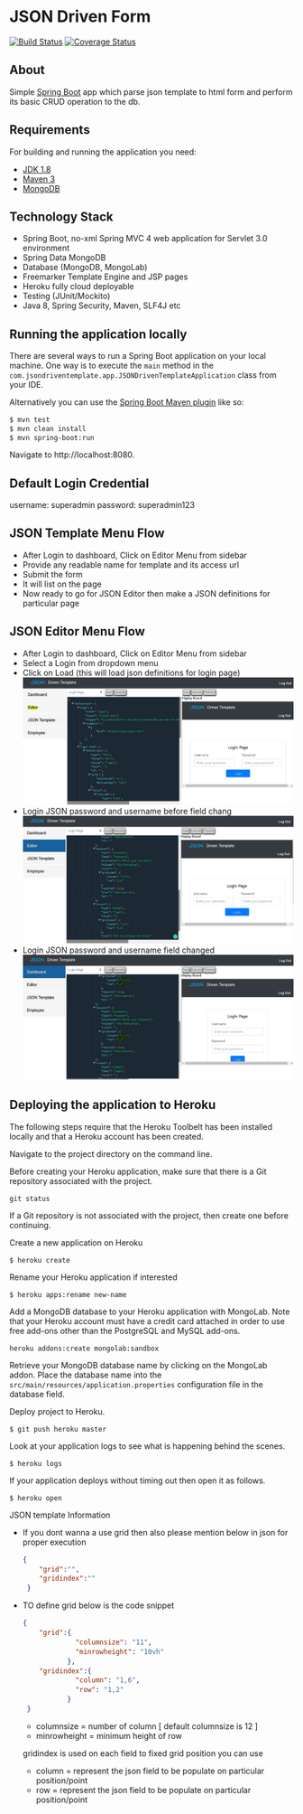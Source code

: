# JSON Driven Form

[![Build Status](https://travis-ci.org/codecentric/springboot-sample-app.svg?branch=master)](https://travis-ci.org/codecentric/springboot-sample-app)
[![Coverage Status](https://coveralls.io/repos/github/codecentric/springboot-sample-app/badge.svg?branch=master)](https://coveralls.io/github/codecentric/springboot-sample-app?branch=master)


## About
Simple [Spring Boot](http://projects.spring.io/spring-boot/) app which parse json template to html form and perform its basic CRUD operation to the db.

## Requirements

For building and running the application you need:

- [JDK 1.8](http://www.oracle.com/technetwork/java/javase/downloads/jdk8-downloads-2133151.html)
- [Maven 3](https://maven.apache.org)
- [MongoDB](https://www.mongodb.com/)

## Technology Stack
-  Spring Boot, no-xml Spring MVC 4 web application for Servlet 3.0 environment
-  Spring Data MongoDB
-  Database (MongoDB, MongoLab)
-  Freemarker Template Engine and JSP pages
-  Heroku fully cloud deployable
-  Testing (JUnit/Mockito)
-  Java 8, Spring Security, Maven, SLF4J etc

## Running the application locally

There are several ways to run a Spring Boot application on your local machine. One way is to execute the `main` method in the `com.jsondriventemplate.app.JSONDrivenTemplateApplication` class from your IDE.

Alternatively you can use the [Spring Boot Maven plugin](https://docs.spring.io/spring-boot/docs/current/reference/html/build-tool-plugins-maven-plugin.html) like so:

```shell
$ mvn test
$ mvn clean install  
$ mvn spring-boot:run
```
Navigate to http://localhost:8080.

## Default Login Credential
username: superadmin
password: superadmin123

## JSON Template Menu Flow
- After Login to dashboard, Click on Editor Menu from sidebar
- Provide any readable name for template and its access url
- Submit the form
- It will list on the page
- Now ready to go for JSON Editor then make a JSON definitions for particular page 

## JSON Editor Menu Flow
- After Login to dashboard, Click on Editor Menu from sidebar
- Select a Login from dropdown menu
- Click on Load (this will load json definitions for login page)
    ![Editor Login](https://raw.githubusercontent.com/nrynjoshi/jsonDrivenForm/master/img/Editor-with-Login-Page.JPG?raw=true)
- Login JSON password and username before field chang
    ![Editor Login](https://raw.githubusercontent.com/nrynjoshi/jsonDrivenForm/master/img/Editor-Login-Page-Before-Password-Changed.JPG?raw=true)
- Login JSON password and username field changed
    ![Editor Login](https://raw.githubusercontent.com/nrynjoshi/jsonDrivenForm/master/img/Editor-Login-Page-After-Password-Changed.JPG?raw=true)    

## Deploying the application to Heroku

The following steps require that the Heroku Toolbelt has been installed locally and that a Heroku account has been created.

Navigate to the project directory on the command line.

Before creating your Heroku application, make sure that there is a Git repository associated with the project.
```shell
git status
```
If a Git repository is not associated with the project, then create one before continuing.

Create a new application on Heroku
```shell
$ heroku create
```
Rename your Heroku application if interested
```shell
$ heroku apps:rename new-name
```
Add a MongoDB database to your Heroku application with MongoLab. Note that your Heroku account must have a credit card attached in order to use free add-ons other than the PostgreSQL and MySQL add-ons.
```shell
heroku addons:create mongolab:sandbox
```

Retrieve your MongoDB database name by clicking on the MongoLab addon. Place the database name into the `src/main/resources/application.properties` configuration file in the database field.

Deploy project to Heroku.  
```
$ git push heroku master
```

Look at your application logs to see what is happening behind the scenes.  
```
$ heroku logs
```

If your application deploys without timing out then open it as follows. 
```
$ heroku open
```

JSON template Information
- If you dont wanna a use grid then also please mention  below in json for proper execution
    ```json
    {
        "grid":"",
        "gridindex":""
     }
    ```
- TO define grid below is the code snippet
    ```json
    {
        "grid":{
                 "columnsize": "11",
                 "minrowheight": "10vh"
               },
        "gridindex":{
                 "column": "1,6",
                 "row": "1,2"
               }
     }
    ```
    - columnsize = number of column [ default columnsize is 12 ]  
    -  minrowheight = minimum height of row 
    
    gridindex is used on each field to fixed grid position you can use
    - column = represent the json field to be populate on particular position/point
    - row = represent the json field to be populate on particular position/point
     

     
